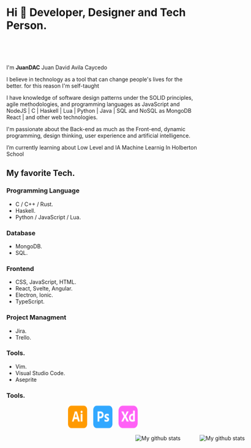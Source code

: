 # Hi 👋 Developer, Designer and Tech Person.


<br/>
<br/>
<br/>

I'm **JuanDAC** Juan David Avila Caycedo

I believe in technology as a tool that can change people's lives for the better. for this reason I'm self-taught

I have knowledge of software design patterns under the SOLID principles, agile methodologies, and programming languages as JavaScript and NodeJS | C | Haskell | Lua | Python | Java | SQL and NoSQL as MongoDB React | and other web technologies.

I'm passionate about the Back-end as much as the Front-end, dynamic programming, design thinking, user experience and artificial intelligence.

I’m currently learning about Low Level and IA Machine Learnig In Holberton School

## My favorite Tech.

### Programming Language
- C / C++ / Rust.
- Haskell.
- Python / JavaScript / Lua.

### Database
- MongoDB.
- SQL.

### Frontend
- CSS, JavaScript, HTML.
- React, Svelte, Angular.
- Electron, Ionic.
- TypeScript.

### Project Managment
- Jira.
- Trello.

### Tools.
- Vim.
- Visual Studio Code.
- Aseprite

### Tools.
<p align='center'>
<img src="https://raw.githubusercontent.com/JuanDAC/JuanDAC/main/icons/adobeillustrator.svg" alt="adobe illustrato" width="50" height="60">
&nbsp;&nbsp;
<img src="https://raw.githubusercontent.com/JuanDAC/JuanDAC/main/icons/adobephotoshop.svg" alt="adobe photoshop" width="50" height="60">
&nbsp;&nbsp;
<img src="https://raw.githubusercontent.com/JuanDAC/JuanDAC/main/icons/adobexd.svg" alt="adobe xd" width="50" height="60">
</p>


<div style="display: flex;width: 100vw; flex-wrap: wrap; justify-content:center;gap: 25px;">
        <img align="center" src="https://github-readme-stats.vercel.app/api?username=JuanDAC&theme=vue&show_icons=true" alt="My github stats" />
        <br/>
        <br/>
        <br/>
        <img align="center" src="https://github-readme-stats.vercel.app/api/top-langs/?username=JuanDAC&layout=compact&theme=vue&langs_count=6" alt="My github stats"/>
</div>

